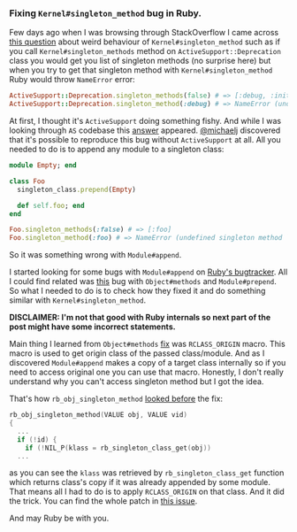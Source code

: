 ### Fixing `Kernel#singleton_method` bug in Ruby.

Few days ago when I was browsing through StackOverflow I came across [this question](https://stackoverflow.com/questions/49597148/in-activesupportdeprecation-class-singleton-method-seems-to-be-strange) about weird behaviour of `Kernel#singleton_method` such as if you call `Kernel#singleton_methods` method on `ActiveSupport::Deprecation` class you would get you list of singleton methods (no surprise here) but when you try to get that singleton method with `Kernel#singleton_method` Ruby would throw `NameError` error:

```ruby
ActiveSupport::Deprecation.singleton_methods(false) # => [:debug, :initialize, ...]
ActiveSupport::Deprecation.singleton_method(:debug) # => NameError (undefined singleton method `debug' for `ActiveSupport::Deprecation')
```

At first, I thought it's `ActiveSupport` doing something fishy. And while I was looking through `AS` codebase this [answer](https://stackoverflow.com/a/49610959/336626) appeared. [@michaelj](http://twitter.com/michaelj) discovered that it's possible to reproduce this bug without `ActiveSupport` at all. All you needed to do is to append any module to a singleton class:

```ruby
module Empty; end

class Foo
  singleton_class.prepend(Empty)

  def self.foo; end
end

Foo.singleton_methods(:false) # => [:foo]
Foo.singleton_method(:foo) # => NameError (undefined singleton method `foo' for `Foo')
```

So it was something wrong with `Module#append`.

I started looking for some bugs with `Module#append` on [Ruby's bugtracker](https://bugs.ruby-lang.org/). All I could find related was [this](https://bugs.ruby-lang.org/issues/8044) bug with `Object#methods` and `Module#prepend`. So what I needed to do is to check how they fixed it and do something similar with `Kernel#singleton_method`.

**DISCLAIMER: I'm not that good with Ruby internals so next part of the post might have some incorrect statements.**

Main thing I learned from `Object#methods` [fix](https://github.com/ruby/ruby/commit/99126a4c88d3ddb9ea76edf948307c7bfa0fe971) was `RCLASS_ORIGIN` macro. This macro is used to get origin class of the passed class/module. And as I discovered `Module#append` makes a copy of a target class internally so if you need to access original one you can use that macro. Honestly, I don't really understand why you can't access singleton method but I got the idea.

That's how `rb_obj_singleton_method` [looked before](https://github.com/ruby/ruby/blob/365338d9d6a3d681b79787c11993fc3bbccab05c/proc.c#L1771) the fix:

```c
rb_obj_singleton_method(VALUE obj, VALUE vid)
{
  ...
  if (!id) {
    if (!NIL_P(klass = rb_singleton_class_get(obj))
  ...
```

as you can see the `klass` was retrieved by `rb_singleton_class_get` function which returns class's copy if it was already appended by some module. That means all I had to do is to apply `RCLASS_ORIGIN` on that class. And it did the trick. You can find the whole patch in [this issue](https://bugs.ruby-lang.org/issues/14658).

And may Ruby be with you.

